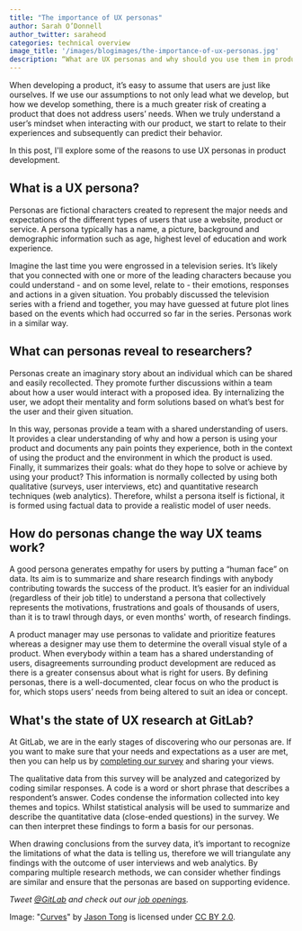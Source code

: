```yaml
---
title: "The importance of UX personas"
author: Sarah O’Donnell
author_twitter: saraheod
categories: technical overview
image_title: '/images/blogimages/the-importance-of-ux-personas.jpg'
description: “What are UX personas and why should you use them in product development?”
---
```

When developing a product, it’s easy to assume that users are just like ourselves. If we use our assumptions to not only lead what we develop, but how we develop something, there is a much greater risk of creating a product that does not address users’ needs. When we truly understand a user’s mindset when interacting with our product, we start to relate to their experiences and subsequently can predict their behavior. 

<!--more-->

In this post, I'll explore some of the reasons to use UX personas in product development. 

## What is a UX persona?

Personas are fictional characters created to represent the major needs and expectations of the different types of users that use a website, product or service. A persona typically has a name, a picture, background and demographic information such as age, highest level of education and work experience. 

Imagine the last time you were engrossed in a television series. It’s likely that you connected with one or more of the leading characters because you could understand - and on some level, relate to - their emotions, responses and actions in a given situation. You probably discussed the television series with a friend and together, you may have guessed at future plot lines based on the events which had occurred so far in the series. Personas work in a similar way.

## What can personas reveal to researchers? 

Personas create an imaginary story about an individual which can be shared and easily recollected. They promote further discussions within a team about how a user would interact with a proposed idea. By internalizing the user, we adopt their mentality and form solutions based on what’s best for the user and their given situation. 

In this way, personas provide a team with a shared understanding of users. It provides a clear understanding of why and how a person is using your product and documents any pain points they experience, both in the context of using the product and the environment in which the product is used. Finally, it summarizes their goals: what do they hope to solve or achieve by using your product? This information is normally collected by using both qualitative (surveys, user interviews, etc) and quantitative research techniques (web analytics). Therefore, whilst a persona itself is fictional, it is formed using factual data to provide a realistic model of user needs.

## How do personas change the way UX teams work?

A good persona generates empathy for users by putting a “human face” on data. Its aim is to summarize and share research findings with anybody contributing towards the success of the product. It’s easier for an individual (regardless of their job title) to understand a persona that collectively represents the motivations, frustrations and goals of thousands of users, than it is to trawl through days, or even months' worth, of research findings. 

A product manager may use personas to validate and prioritize features whereas a designer may use them to determine the overall visual style of a product. When everybody within a team has a shared understanding of users, disagreements surrounding product development are reduced as there is a greater consensus about what is right for users. By defining personas, there is a well-documented, clear focus on who the product is for, which stops users’ needs from being altered to suit an idea or concept.

## What's the state of UX research at GitLab?

At GitLab, we are in the early stages of discovering who our personas are. If you want to make sure that your needs and expectations as a user are met, then you can help us by [completing our survey][survey link] and sharing your views.

The qualitative data from this survey will be analyzed and categorized by coding similar responses. A code is a word or short phrase that describes a respondent’s answer. Codes condense the information collected into key themes and topics. Whilst statistical analysis will be used to summarize and describe the quantitative data (close-ended questions) in the survey. We can then interpret these findings to form a basis for our personas. 

When drawing conclusions from the survey data, it’s important to recognize the limitations of what the data is telling us, therefore we will triangulate any findings with the outcome of user interviews and web analytics. By comparing multiple research methods, we can consider whether findings are similar and ensure that the personas are based on supporting evidence.


_Tweet [@GitLab](https://twitter.com/gitlab) and check out our [job openings](https://about.gitlab.com/jobs/)._

Image: "[Curves](https://www.flickr.com/photos/sidneiensis/14109676698/in/photolist-nuPMiU-ryzBme-aBf95E-bhuWaX-dWMhVA-9hrsBU-cwgKsS-dWFxBg-6HobWf-9s5y2P-fuV8He-eAEQoD-fvRBo6-ftDY1D-97v8g5-MxynM-3fawkY-nuJMy8-97s9px-fuVaex-qYfefX-bAojmQ-fyrNcH-aCR5c2-7XA7iP-cyqD8N-49HGS-8oVQhu-pt2tn1-74753h-2zT9w3-7PqwNc-7476K7-dN1rGL-fsXKRX-kUua-746WoE-8fabaP-oJPHDc-a6TGaF-eDSoXL-5bJjta-g6njp8-ftDXdV-8XKrHW-g2H8EV-dMUTPp-9s5xpn-ftd733-brt87D)" by [Jason Tong](https://www.flickr.com/photos/sidneiensis/) is licensed under [CC BY 2.0](https://creativecommons.org/licenses/by/2.0/legalcode).

<!-- Identifiers, in alphabetical order -->

[survey link]: https://www.surveymonkey.co.uk/r/GitLab
